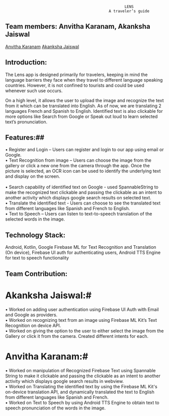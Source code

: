                                                          LENS
                                                  A traveler’s guide
                                                                                                          
## Team members: Anvitha Karanam, Akanksha Jaiswal ##  
[Anvitha Karanam](https://www.linkedin.com/in/anvitha-karanam-546589121/)
[Akanksha Jaiswal](https://www.linkedin.com/in/akanksha-jaiswal-53395960/)

## Introduction: ## 

The Lens app is designed primarily for travelers, keeping in mind the language barriers they face when they travel to different language speaking countries. However, it is not confined to tourists and could be used whenever such use occurs.

On a high level, it allows the user to upload the image and recognize the text from it which can be translated into English. As of now, we are translating 2 languages French and Spanish to English. Identified text is also clickable for more options like Search from Google or Speak out loud to learn selected text’s pronunciation.

## Features:## 
•	Register and Login – Users can register and login to our app using email or Google.<br />
•	Text Recognition from image – Users can choose the image from the gallery or click a new one from the camera through the app. Once the picture is selected, an OCR icon can be used to identify the underlying text and display on the screen.<br />	
•	Search capability of identified text on Google - used SpannableString to make the recognized text clickable and passing the clickable as an intent to another activity which displays google search results on selected text.<br />
•	Translate the identified text - Users can choose to see the translated text from different languages like Spanish and French to English.<br />
•	Text to Speech  – Users can listen to text-to-speech translation of the selected words in the image.<br />

## Technology Stack: ## 
 
Android, Kotlin, 
Google Firebase ML for Text Recognition and Translation (On device), 
Firebase UI auth for authenticating users,
Android TTS Engine for text to speech functionality

## Team Contribution: ##

# Akanksha Jaiswal:# 
•	Worked on adding user authentication using Firebase UI Auth with Email and Google as providers.<br />
•	Worked on recognizing text from an image using Firebase ML Kit’s Text Recognition on device API.<br />
•	Worked on giving the option to the user to either select the image from the Gallery or click it from the camera. Created different intents for each.<br />

# Anvitha Karanam:# 
•	Worked on manipulation of Recognized Firebase Text using Spannable String to make it clickable and passing the clickable as an intent to another activity which displays google search results in webview.<br />
•	Worked on Translating the identified text by using the  Firebase ML Kit's on-device translation API, and dynamically translated the text to English from different languages like Spanish and French.<br />
•	Worked on Text to Speech by using Android TTS Engine to obtain text to speech pronunciation of the words in the image. 



